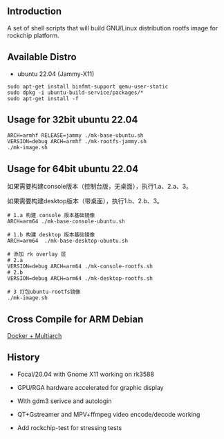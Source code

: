 ## Introduction

A set of shell scripts that will build GNU/Linux distribution rootfs image
for rockchip platform.

## Available Distro

* ubuntu 22.04 (Jammy-X11)

```
sudo apt-get install binfmt-support qemu-user-static
sudo dpkg -i ubuntu-build-service/packages/*
sudo apt-get install -f
```

## Usage for 32bit ubuntu 22.04

```
ARCH=armhf RELEASE=jammy ./mk-base-ubuntu.sh
VERSION=debug ARCH=armhf ./mk-rootfs-jammy.sh
./mk-image.sh
```

## Usage for 64bit ubuntu 22.04

如果需要构建console版本（控制台版，无桌面），执行1.a、2.a、3。

如果需要构建desktop版本（带桌面），执行1.b、2.b、3。

```
# 1.a 构建 console 版本基础镜像
ARCH=arm64 ./mk-base-console-ubuntu.sh

# 1.b 构建 desktop 版本基础镜像
ARCH=arm64  ./mk-base-desktop-ubuntu.sh

# 添加 rk overlay 层
# 2.a
VERSION=debug ARCH=arm64 ./mk-console-rootfs.sh
# 2.b
VERSION=debug ARCH=arm64 ./mk-desktop-rootfs.sh

# 3 打包ubuntu-rootfs镜像
./mk-image.sh
```

## Cross Compile for ARM Debian

[Docker + Multiarch](http://opensource.rock-chips.com/wiki_Cross_Compile#Docker)

## History

- Focal/20.04 with Gnome X11 working on rk3588

- GPU/RGA hardware accelerated for graphic display

- With gdm3 serivce and autologin

- QT+Gstreamer and MPV+ffmpeg video encode/decode working

- Add rockchip-test for stressing tests
